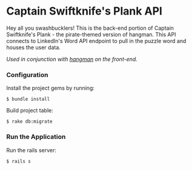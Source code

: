 # Captain Swiftknife's Plank API

Hey all you swashbucklers! This is the back-end portion of Captain Swiftknife's Plank - the pirate-themed version of hangman. This API connects to LinkedIn's Word API endpoint to pull in the puzzle word and houses the user data.

*Used in conjunction with [hangman](https://github.com/zacharyehren/hangman) on the front-end.*

### Configuration

Install the project gems by running:

```
$ bundle install
```

Build project table:

```
$ rake db:migrate
```

### Run the Application

Run the rails server:

```
$ rails s
```
